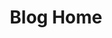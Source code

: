 ---
blog: true
home: true
icon: home
title: Blog Home
heroImage: https://blog-1300186248.cos.ap-shanghai.myqcloud.com/avatar.png
heroText: Draco's Blog
tagline: 美丽新世界
bgImage: https://blog-1300186248.cos.ap-shanghai.myqcloud.com/bgImage.jpg
heroFullScreen: true
project:
  - type: project
    name: My Project
    desc: 一些个人项目就是说
    link: /project

  - type: link
    name: Java全栈知识体系
    desc: Java全栈知识体系
    link: https://www.pdai.tech/

  - type: book
    name: book name
    desc: Detailed description of the book
    link: link to your book

  - type: article
    name: article name
    desc: Detailed description of the article
    link: link to your article

footer: 粤ICP备19126168号
---